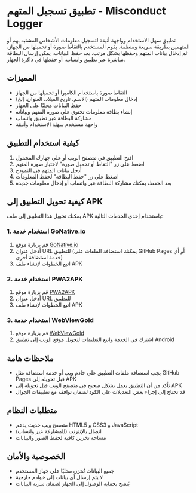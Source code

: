 # تطبيق تسجيل المتهم - Misconduct Logger

تطبيق سهل الاستخدام وواجهة أنيقة لتسجيل معلومات الأشخاص المشتبه بهم أو المتهمين بطريقة سريعة ومنظمة. يقوم المستخدم بالتقاط صورة أو تحميلها من الجهاز، ثم إدخال بيانات المتهم وحفظها بشكل مرتب. بعد حفظ البيانات، يمكن إرسال البطاقة مباشرة عبر تطبيق واتساب، أو حفظها في ذاكرة الجهاز.

## المميزات

- التقاط صورة باستخدام الكاميرا أو تحميلها من الجهاز
- إدخال معلومات المتهم (الاسم، تاريخ الميلاد، العنوان، إلخ)
- حفظ البيانات محليًا على الجهاز
- إنشاء بطاقة معلومات تحتوي على صورة المتهم وبياناته
- مشاركة البطاقة عبر تطبيق واتساب
- واجهة مستخدم سهلة الاستخدام وأنيقة

## كيفية استخدام التطبيق

1. افتح التطبيق في متصفح الويب أو على جهازك المحمول
2. اضغط على زر "التقاط أو تحميل صورة" لاختيار صورة المتهم
3. أدخل بيانات المتهم في النموذج
4. اضغط على زر "حفظ البطاقة" لحفظ المعلومات
5. بعد الحفظ، يمكنك مشاركة البطاقة عبر واتساب أو إدخال معلومات جديدة

## كيفية تحويل التطبيق إلى APK

يمكنك تحويل هذا التطبيق إلى ملف APK باستخدام إحدى الخدمات التالية:

### 1. استخدام خدمة GoNative.io

1. قم بزيارة موقع [GoNative.io](https://gonative.io/)
2. أدخل عنوان URL للتطبيق (يمكنك استضافة الملفات على GitHub Pages أو أي خدمة استضافة أخرى)
3. اتبع الخطوات لإنشاء ملف APK

### 2. استخدام خدمة PWA2APK

1. قم بزيارة موقع [PWA2APK](https://pwa2apk.com/)
2. أدخل عنوان URL للتطبيق
3. اتبع الخطوات لإنشاء ملف APK

### 3. استخدام خدمة WebViewGold

1. قم بزيارة موقع [WebViewGold](https://webviewgold.com/)
2. اشترك في الخدمة واتبع التعليمات لتحويل موقع الويب إلى تطبيق Android

## ملاحظات هامة

- يجب استضافة ملفات التطبيق على خادم ويب أو خدمة استضافة مثل GitHub Pages قبل تحويله إلى APK
- تأكد من أن التطبيق يعمل بشكل صحيح في متصفح الويب قبل تحويله إلى APK
- قد تحتاج إلى إجراء بعض التعديلات على الكود لضمان توافقه مع تطبيقات الجوال

## متطلبات النظام

- متصفح ويب حديث يدعم HTML5 و CSS3 و JavaScript
- اتصال بالإنترنت (للمشاركة عبر واتساب)
- مساحة تخزين كافية لحفظ الصور والبيانات

## الخصوصية والأمان

- جميع البيانات تُخزن محليًا على جهاز المستخدم
- لا يتم إرسال أي بيانات إلى خوادم خارجية
- يُنصح بحماية الوصول إلى الجهاز لضمان سرية البيانات